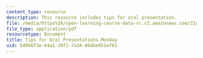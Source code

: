 ```yaml
---
content_type: resource
description: This resource includes tips for oral presentation.
file: /media/https%3A/open-learning-course-data-rc.s3.amazonaws.com/21g-034-media-education-and-the-marketplace-fall-2005/bd866f3e64a120f17a34064be851ef61_MIT21G_034F05_tipsfororalp.pdf
file_type: application/pdf
resourcetype: Document
title: Tips for Oral Presentations Monday
uid: bd866f3e-64a1-20f1-7a34-064be851ef61
---
```


